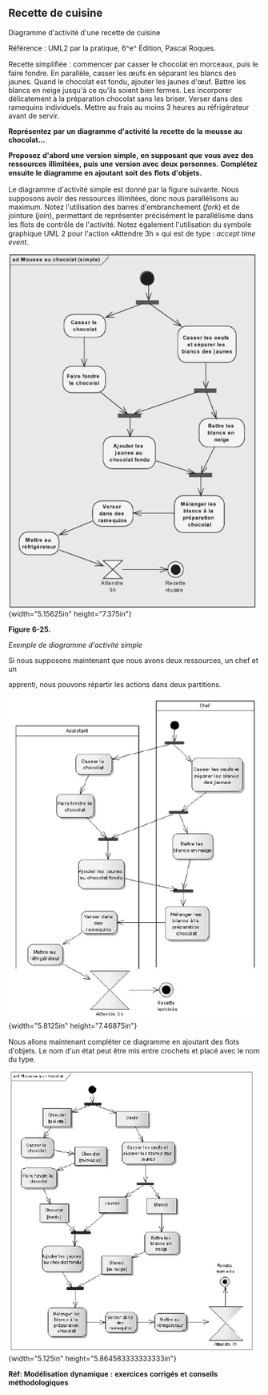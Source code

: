 ## Recette de cuisine

Diagramme d'activité d'une recette de cuisine

Référence : UML2 par la pratique, 6^e^ Édition, Pascal Roques.

Recette simpliﬁée : commencer par casser le chocolat en morceaux, puis
le faire fondre. En parallèle, casser les œufs en séparant les blancs
des jaunes. Quand le chocolat est fondu, ajouter les jaunes d'œuf.
Battre les blancs en neige jusqu'à ce qu'ils soient bien fermes. Les
incorporer délicatement à la préparation chocolat sans les briser.
Verser dans des ramequins individuels. Mettre au frais au moins 3 heures
au réfrigérateur avant de servir.

**Représentez** **par** **un** **diagramme** **d'activité** **la**
**recette** **de** **la** **mousse** **au** **chocolat...**

**Proposez** **d'abord** **une** **version** **simple,** **en**
**supposant** **que** **vous** **avez** **des** **ressources**
**illimitées,** **puis** **une** **version** **avec** **deux**
**personnes.** **Complétez** **ensuite** **le** **diagramme** **en**
**ajoutant** **soit** **des** **ﬂots** **d'objets.**

Le diagramme d'activité simple est donné par la ﬁgure suivante. Nous
supposons avoir des ressources illimitées, donc nous parallélisons au
maximum. Notez l'utilisation des barres d'embranchement (*fork*) et de
jointure (*join*), permettant de représenter précisément le parallélisme
dans les ﬂots de contrôle de l'activité. Notez également l'utilisation
du symbole graphique UML 2 pour l'action «Attendre 3h » qui est de type
: *accept* *time* *event*.

![](/assets/exercices.gddoc.docx/image18.png){width="5.15625in" height="7.375in"}

**Figure** **6-25.**

*Exemple* *de* *diagramme* *d'activité* *simple*

Si nous supposons maintenant que nous avons deux ressources, un chef et
un

apprenti, nous pouvons répartir les actions dans deux partitions.

![](/assets/exercices.gddoc.docx/image57.png){width="5.8125in" height="7.46875in"}

Nous allons maintenant compléter ce diagramme en ajoutant des ﬂots
d'objets. Le nom d'un état peut être mis entre crochets et placé avec le
nom du type.

![](/assets/exercices.gddoc.docx/image1.png){width="5.125in" height="5.864583333333333in"}

**Réf: Modélisation** **dynamique** **:** **exercices** **corrigés**
**et** **conseils** **méthodologiques**

 
